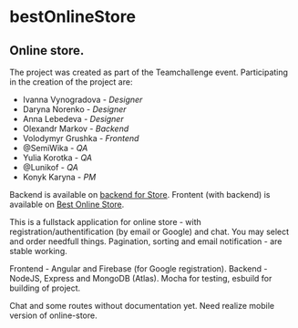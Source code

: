 # bestOnlineStore

## Online store.

The project was created as part of the Teamchallenge event. Participating in the creation of the project are:

- Ivanna Vynogradova - _Designer_
- Daryna Norenko - _Designer_
- Anna Lebedeva - _Designer_
- Olexandr Markov - _Backend_
- Volodymyr Grushka - _Frontend_
- @SemiWika - _QA_
- Yulia Korotka - _QA_
- @Lunikof - _QA_
- Konyk Karyna - _PM_

Backend is available on [backend for Store](https://online-store-api-714z.onrender.com/).
Frontent (with backend) is available on [Best Online Store](https://volodumurgruv.github.io/bestOnlineStore/).

This is a fullstack application for online store - with registration/authentification (by email or Google) and chat.
You may select and order needfull things. Pagination, sorting and email notification - are stable working.

Frontend - Angular and Firebase (for Google registration).
Backend - NodeJS, Express and MongoDB (Atlas). Mocha for testing, esbuild for building of project.

Chat and some routes without documentation yet. Need realize mobile version of online-store.
